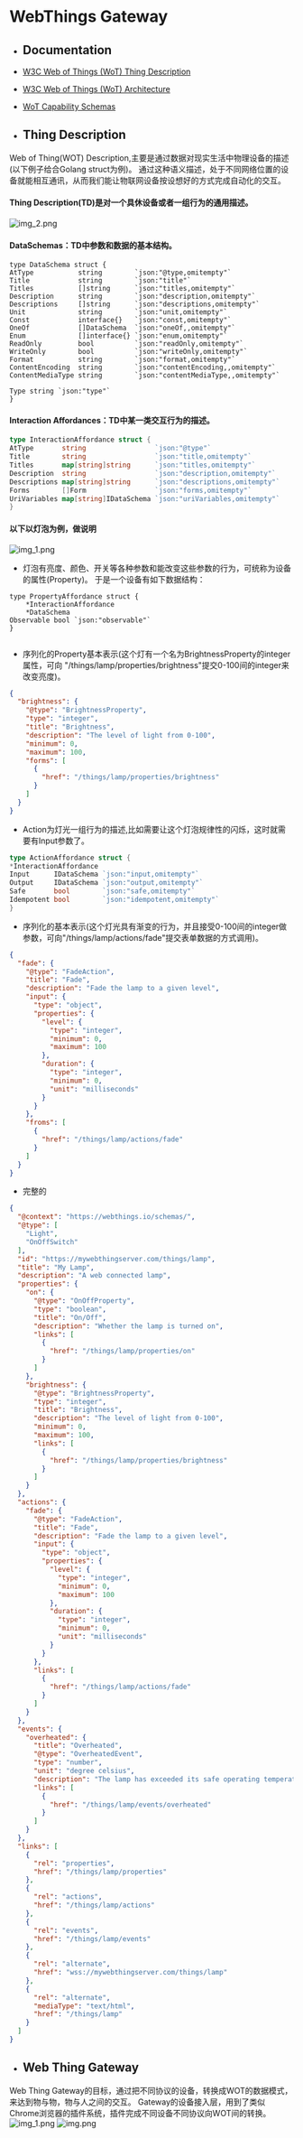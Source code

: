 # WebThings Gateway

- ## Documentation

- [W3C Web of Things (WoT) Thing Description](https://w3c.github.io/wot-thing-description/)
- [W3C Web of Things (WoT) Architecture](https://w3c.github.io/wot-architecture)
- [WoT Capability Schemas](https://webthings.io/schemas)

- ## Thing Description

Web of Thing(WOT) Description,主要是通过数据对现实生活中物理设备的描述(以下例子给合Golang struct为例)。
通过这种语义描述，处于不同网络位置的设备就能相互通讯，从而我们能让物联网设备按设想好的方式完成自动化的交互。

#### Thing Description(TD)是对一个具休设备或者一组行为的通用描述。

![img_2.png](img/img_2.png)

#### DataSchemas：TD中参数和数据的基本结构。

```golang
type DataSchema struct {
AtType           string        `json:"@type,omitempty"`
Title            string        `json:"title"`
Titles           []string      `json:"titles,omitempty"`
Description      string        `json:"description,omitempty"`
Descriptions     []string      `json:"descriptions,omitempty"`
Unit             string        `json:"unit,omitempty"`
Const            interface{}   `json:"const,omitempty"`
OneOf            []DataSchema  `json:"oneOf,,omitempty"`
Enum             []interface{} `json:"enum,omitempty"`
ReadOnly         bool          `json:"readOnly,omitempty"`
WriteOnly        bool          `json:"writeOnly,omitempty"`
Format           string        `json:"format,omitempty"`
ContentEncoding  string        `json:"contentEncoding,,omitempty"`
ContentMediaType string        `json:"contentMediaType,,omitempty"`

Type string `json:"type"`
}
```

#### Interaction Affordances：TD中某一类交互行为的描述。

```go
type InteractionAffordance struct {
AtType       string                 `json:"@type"`
Title        string                 `json:"title,omitempty"`
Titles       map[string]string      `json:"titles,omitempty"`
Description  string                 `json:"description,omitempty"`
Descriptions map[string]string      `json:"descriptions,omitempty"`
Forms        []Form                 `json:"forms,omitempty"`
UriVariables map[string]IDataSchema `json:"uriVariables,omitempty"`
}

```

#### 以下以灯泡为例，做说明

![img_1.png](img_1.png)

- 灯泡有亮度、颜色、开关等各种参数和能改变这些参数的行为，可统称为设备的属性(Property)。 于是一个设备有如下数据结构：

```golang
type PropertyAffordance struct {
    *InteractionAffordance
    *DataSchema
Observable bool `json:"observable"`
}


```

- 序列化的Property基本表示(这个灯有一个名为BrightnessProperty的integer属性，可向 "/things/lamp/properties/brightness"提交0-100间的integer来改变亮度)。

```json
{
  "brightness": {
    "@type": "BrightnessProperty",
    "type": "integer",
    "title": "Brightness",
    "description": "The level of light from 0-100",
    "minimum": 0,
    "maximum": 100,
    "forms": [
      {
        "href": "/things/lamp/properties/brightness"
      }
    ]
  }
}
```

- Action为灯光一组行为的描述,比如需要让这个灯泡规律性的闪烁，这时就需要有Input参数了。

```go
type ActionAffordance struct {
*InteractionAffordance
Input      IDataSchema `json:"input,omitempty"`
Output     IDataSchema `json:"output,omitempty"`
Safe       bool        `json:"safe,omitempty"`
Idempotent bool        `json:"idempotent,omitempty"`
}
```

- 序列化的基本表示(这个灯光具有渐变的行为，并且接受0-100间的integer做参数，可向"/things/lamp/actions/fade"提交表单数据的方式调用)。

```json
{
  "fade": {
    "@type": "FadeAction",
    "title": "Fade",
    "description": "Fade the lamp to a given level",
    "input": {
      "type": "object",
      "properties": {
        "level": {
          "type": "integer",
          "minimum": 0,
          "maximum": 100
        },
        "duration": {
          "type": "integer",
          "minimum": 0,
          "unit": "milliseconds"
        }
      }
    },
    "froms": [
      {
        "href": "/things/lamp/actions/fade"
      }
    ]
  }
}
```

-  完整的

```json
{
  "@context": "https://webthings.io/schemas/",
  "@type": [
    "Light",
    "OnOffSwitch"
  ],
  "id": "https://mywebthingserver.com/things/lamp",
  "title": "My Lamp",
  "description": "A web connected lamp",
  "properties": {
    "on": {
      "@type": "OnOffProperty",
      "type": "boolean",
      "title": "On/Off",
      "description": "Whether the lamp is turned on",
      "links": [
        {
          "href": "/things/lamp/properties/on"
        }
      ]
    },
    "brightness": {
      "@type": "BrightnessProperty",
      "type": "integer",
      "title": "Brightness",
      "description": "The level of light from 0-100",
      "minimum": 0,
      "maximum": 100,
      "links": [
        {
          "href": "/things/lamp/properties/brightness"
        }
      ]
    }
  },
  "actions": {
    "fade": {
      "@type": "FadeAction",
      "title": "Fade",
      "description": "Fade the lamp to a given level",
      "input": {
        "type": "object",
        "properties": {
          "level": {
            "type": "integer",
            "minimum": 0,
            "maximum": 100
          },
          "duration": {
            "type": "integer",
            "minimum": 0,
            "unit": "milliseconds"
          }
        }
      },
      "links": [
        {
          "href": "/things/lamp/actions/fade"
        }
      ]
    }
  },
  "events": {
    "overheated": {
      "title": "Overheated",
      "@type": "OverheatedEvent",
      "type": "number",
      "unit": "degree celsius",
      "description": "The lamp has exceeded its safe operating temperature",
      "links": [
        {
          "href": "/things/lamp/events/overheated"
        }
      ]
    }
  },
  "links": [
    {
      "rel": "properties",
      "href": "/things/lamp/properties"
    },
    {
      "rel": "actions",
      "href": "/things/lamp/actions"
    },
    {
      "rel": "events",
      "href": "/things/lamp/events"
    },
    {
      "rel": "alternate",
      "href": "wss://mywebthingserver.com/things/lamp"
    },
    {
      "rel": "alternate",
      "mediaType": "text/html",
      "href": "/things/lamp"
    }
  ]
}
```

- ## Web Thing Gateway
Web Thing Gateway的目标，通过把不同协议的设备，转换成WOT的数据模式，来达到物与物，物与人之间的交互。
Gateway的设备接入层，用到了类似Chrome浏览器的插件系统，插件完成不同设备不同协议向WOT间的转换。
![img_1.png](img/img_1.png)
![img.png](img/img.png)

